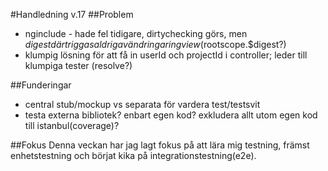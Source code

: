 #Handledning v.17
##Problem
* nginclude - hade fel tidigare, dirtychecking görs, men $digest där triggas aldrig av ändringar i ngview($rootscope.$digest?)
* klumpig lösning för att få in userId och projectId i controller; leder till klumpiga tester (resolve?)

##Funderingar
* central stub/mockup vs separata för vardera test/testsvit
* testa externa bibliotek? enbart egen kod? exkludera allt utom egen kod till istanbul(coverage)?

##Fokus
Denna veckan har jag lagt fokus på att lära mig testning, främst enhetstestning och börjat kika på integrationstestning(e2e).
